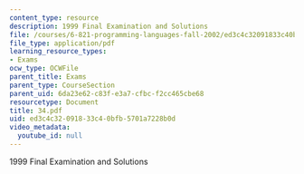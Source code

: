 ```yaml
---
content_type: resource
description: 1999 Final Examination and Solutions
file: /courses/6-821-programming-languages-fall-2002/ed3c4c32091833c40bfb5701a7228b0d_34.pdf
file_type: application/pdf
learning_resource_types:
- Exams
ocw_type: OCWFile
parent_title: Exams
parent_type: CourseSection
parent_uid: 6da23e62-c83f-e3a7-cfbc-f2cc465cbe68
resourcetype: Document
title: 34.pdf
uid: ed3c4c32-0918-33c4-0bfb-5701a7228b0d
video_metadata:
  youtube_id: null
---
```

1999 Final Examination and Solutions

